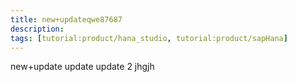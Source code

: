 ```yaml
---
title: new+updateqwe87687
description:
tags: [tutorial:product/hana_studio, tutorial:product/sapHana]
---
```

new+update update update 2 jhgjh

